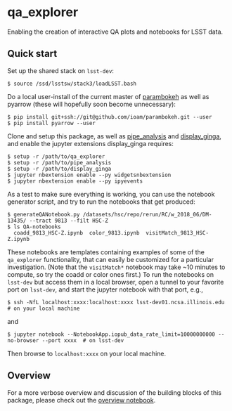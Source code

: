 # qa_explorer

Enabling the creation of interactive QA plots and notebooks for LSST data. 

## Quick start

Set up the shared stack on `lsst-dev`:
```
$ source /ssd/lsstsw/stack3/loadLSST.bash
```
Do a local user-install of the current master of [parambokeh](https://ioam.github.io/parambokeh/) as well as pyarrow (these will hopefully soon become unnecessary):
```
$ pip install git+ssh://git@github.com/ioam/parambokeh.git --user
$ pip install pyarrow --user
```
Clone and setup this package, as well as [pipe_analysis](https://github.com/lsst-dm/pipe_analysis) and [display_ginga](https://github.com/lsst/display_ginga), and enable the jupyter extensions display_ginga requires:
```
$ setup -r /path/to/qa_explorer
$ setup -r /path/to/pipe_analysis
$ setup -r /path/to/display_ginga
$ jupyter nbextension enable --py widgetsnbextension
$ jupyter nbextension enable --py ipyevents
```
As a test to make sure everything is working, you can use the notebook generator script, and try to run the notebooks that get produced:
```
$ generateQANotebook.py /datasets/hsc/repo/rerun/RC/w_2018_06/DM-13435/ --tract 9813 --filt HSC-Z
$ ls QA-notebooks
  coadd_9813_HSC-Z.ipynb  color_9813.ipynb  visitMatch_9813_HSC-Z.ipynb
```
These notebooks are templates containing examples of some of the `qa_explorer` functionality, that can easily be customized for a particular investigation.  (Note that the `visitMatch*` notebook may take ~10 minutes to compute, so try the coadd or color ones first.)
To run the notebooks on `lsst-dev` but access them in a local browser, open a tunnel to your favorite port on `lsst-dev`, and start the jupyter notebook with that port, e.g., 
```
$ ssh -NfL localhost:xxxx:localhost:xxxx lsst-dev01.ncsa.illinois.edu  # on your local machine
```
and
```
$ jupyter notebook --NotebookApp.iopub_data_rate_limit=10000000000 --no-browser --port xxxx  # on lsst-dev
```
Then browse to `localhost:xxxx` on your local machine.

## Overview

For a more verbose overview and discussion of the building blocks of this package, please check out the [overview notebook](notebooks/overview.ipynb).
